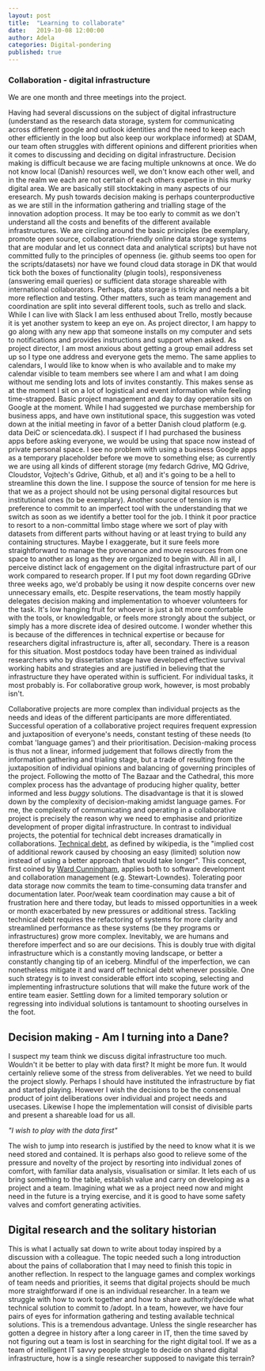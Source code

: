 ```yaml
---
layout: post
title:  "Learning to collaborate"
date:   2019-10-08 12:00:00
author: Adela
categories: Digital-pondering
published: true
---
```


### Collaboration - digital infrastructure 

We are one month and three meetings into the project. 

Having had several discussions on the subject of digital infrastructure (understand as the research data storage, system for communicating across different google and outlook identities and the need to keep each other efficiently in the loop but also keep our workplace informed) at SDAM, our team often struggles with different opinions and different priorities when it comes to discussing and deciding on digital infrastructure. 
Decision making is difficult because we are facing multiple unknowns at once. We do not know local (Danish) resources well, we don't know each other well, and in the realm we each are not certain of each others expertise in this murky digital area. We are basically still stocktaking in many aspects of our eresearch. My push towards decision making is perhaps counterproductive as we are still in the information gathering and trialling stage of the innovation adoption process. It may be too early to commit as we don't understand all the costs and benefits of the different available infrastructures.  We are circling around the basic principles (be exemplary, promote open source, collaboration-friendly online data storage systems that are modular and let us connect data and analytical scripts) but have not committed fully to the principles of openness (ie. github seems too open for the scripts/datasets) nor have we found cloud data storage in DK that would tick both the boxes of functionality (plugin tools), responsiveness (answering email queries) or sufficient data storage shareable with international collaborators. 
Perhaps, data storage is tricky and needs a bit more reflection and testing.
Other matters, such as team management and coordination are split into several different tools, such as trello and slack. While I can live with Slack I am less enthused about Trello, mostly because it is yet another system to keep an eye on. As project director, I am happy to go along with any new app that someone installs on my computer and sets to notifications and provides instructions and support when asked. As project director, I am most anxious about getting a group email address set up so I type one address and everyone gets the memo. The same applies to calendars, I would like to know when is who available and to make my calendar visible to team members see where I am and what I am doing without me sending lots and lots of invites constantly. This makes sense as at the moment I sit on a lot of logistical and event information while feeling time-strapped. 
Basic project management and day to day operation sits on Google at the moment. While I had suggested we purchase membership for business apps, and have own institutional space, this suggestion was voted down at the initial meeting in favor of a better Danish cloud platform (e.g. data DeiC or sciencedata.dk). I suspect if I had purchased the business apps before asking everyone, we would be using that space now instead of private personal space.  I see no problem with using a business Google apps as a temporary placeholder before we move to something else; as currently we are using all kinds of different storage (my fedarch Gdrive, MQ Gdrive, Cloudstor, Vojtech's Gdrive, Github, et al) and it's going to be a hell to streamline this down the line. 
I suppose the source of tension for me here is that we as a project should not be using personal digital resources but institutional ones (to be exemplary). Another source of tension is my preference to commit to an imperfect tool with the understanding that we switch as soon as we identify a better tool for the job. I think it poor practice to resort to a non-committal limbo stage where we sort of play with datasets from different parts without having or at least trying to build any containing structures. Maybe I exaggerate, but it sure feels more straightforward to manage the provenance and move resources from one space to another as long as they are organized to begin with. 
All in all, I perceive distinct lack of engagement on the digital infrastructure part of our work compared to research  proper. If I put my foot down regarding GDrive three weeks ago, we'd probably be using it now despite concerns over new unnecessary emails, etc.  Despite reservations, the team mostly happily delegates decision making and implementation to whoever volunteers for the task. It's low hanging fruit for whoever is just a bit more comfortable with the tools, or knowledgable, or feels more strongly about the subject, or simply has a more discrete idea of desired outcome. I wonder whether this is because of the differences in technical expertise or because for researchers digital infrastructure is, after all, secondary. 
There is a reason for this situation. Most postdocs today have been trained as individual researchers who by dissertation stage have developed effective survival working habits and strategies and are justified in believing that the infrastructure they have operated within is sufficient. For individual tasks, it most probably is. 
For collaborative group work, however, is most probably isn't.

Collaborative projects are more complex than individual projects as the needs and ideas of the different participants are more differentiated. Successful operation of a collaborative project requires frequent expression and juxtaposition of everyone's needs, constant testing of these needs (to combat 'language games') and their prioritisation. Decision-making process is thus not a linear, informed judgement that follows directly from the information gathering and trialing stage, but a trade of resulting from the juxtaposition of individual opinions and balancing of governing principles of the project. Following the motto of The Bazaar and the Cathedral, this more complex process has the advantage of producing higher quality, better informed and less *buggy* solutions. The disadvantage is that it is slowed down by the complexity of decision-making amidst language games. 
For me, the complexity of communicating and operating in a collaborative project is precisely the reason why we need to emphasise and prioritize development of proper digital infrastructure. In contrast to individual projects, the potential for technical debt increases dramatically in collaborations. [Technical debt](https://www.computer.org/csdl/magazine/so/2012/06/mso2012060018/13rRUyoyhMp), as defined by wikipedia, is the "implied cost of additional rework caused by choosing an easy (limited) solution now instead of using a better approach that would take longer".  This concept, first coined by [Ward Cunningham](http://wiki.c2.com/?ComplexityAsDebt), applies both to software development and collaboration management (e.g. Stewart-Lowndes). Tolerating poor data storage now commits the team to time-consuming data transfer and documentation later. Poor/weak team coordination may cause a bit of frustration here and there today, but leads to missed opportunities in a week or month exacerbated by new pressures or additional stress. Tackling technical debt requires the refactoring of systems for more clarity and streamlined performance as these systems (be they programs or infrastructures) grow more complex.
Inevitably, we are humans and therefore imperfect and so are our decisions. This is doubly true with digital infrastructure which is a constantly moving landscape, or better a constantly changing tip of an iceberg. Mindful of the imperfection, we can nonetheless mitigate it and ward off technical debt whenever possible. One such strategy is to invest considerable effort into scoping, selecting and implementing infrastructure solutions that will make the future work of the entire team easier. 
Settling down for a limited temporary solution or regressing into individual solutions is tantamount to shooting ourselves in the foot.

## Decision making - Am I turning into a Dane?

I suspect my team think we discuss digital infrastructure too much. Wouldn't it be better to play with data first? It might be more fun. It would certainly relieve some of the stress from deliverables. Yet we need to build the project slowly. 
Perhaps I should have instituted the infrastructure by fiat and started playing. However I wish the decisions to be the consensual product of joint deliberations over individual and project needs and usecases. Likewise I hope the implementation will consist of divisible parts and present a shareable load for us all. 

*"I wish to play with the data first"*

The wish to jump into research is justified by the need to know what it is we need stored and contained. It is perhaps also good to relieve some of the pressure and novelty of the project by resorting into individual zones of comfort, with familiar data analysis, visualisation or similar. It lets each of us bring something to the table, establish value and carry on developing as a project and a team. Imagining what we as a project need now and might need in the future is a trying exercise, and it is good to have some safety valves and comfort generating activities.  

## Digital research and the solitary historian
This is what I actually sat down to write about today inspired by a discussion with a colleague. The topic needed such a long introduction about the pains of collaboration that I may need to finish this topic in another reflection. In respect to the language games and complex workings of team needs and priorities, it seems that digital projects should be much more straightforward if one is an individual researcher. 
In a team we struggle with how to work together and how to share authority/decide what technical solution to commit to /adopt. In a team, however, we have four pairs of eyes for information gathering and testing available technical solutions. This is a tremendous advantage.
Unless the single researcher has gotten a degree in history after a long career in IT, then the time saved by not figuring out a team is lost in searching for the right digital tool. If we as a team of intelligent IT savvy people struggle to decide on shared digital infrastructure, how is a single researcher supposed to navigate this terrain? 
